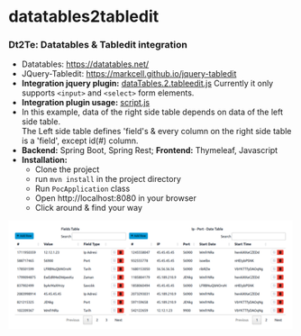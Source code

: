 # datatables2tabledit

### Dt2Te: Datatables & Tabledit integration
- Datatables: https://datatables.net/
- JQuery-Tabledit: https://markcell.github.io/jquery-tabledit
- **Integration jquery plugin:** [dataTables.2.tableedit.js](src/main/resources/public/content/js/dataTables.2.tableedit.js)
Currently it only supports `<input>` and `<select>` form elements.
- **Integration plugin usage:** [script.js](src/main/resources/public/content/js/script.js)
- In this example, data of the right side table depends on data of the left side table. <br>
The Left side table defines 'field's & every column on the right side table is a 'field', except id(#) column.
- **Backend:** Spring Boot, Spring Rest; **Frontend:** Thymeleaf, Javascript
- **Installation:**
  - Clone the project
  - run `mvn install` in the project directory
  - Run `PocApplication` class
  - Open http://localhost:8080 in your browser
  - Click around & find your way

![UI example:](doc/dt2te.png "UI screeshot")

